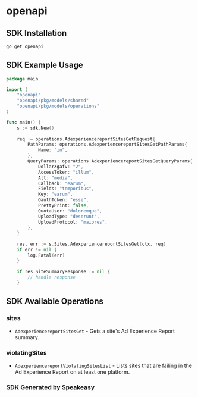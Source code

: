 # openapi

<!-- Start SDK Installation -->
## SDK Installation

```bash
go get openapi
```
<!-- End SDK Installation -->

## SDK Example Usage
<!-- Start SDK Example Usage -->
```go
package main

import (
    "openapi"
    "openapi/pkg/models/shared"
    "openapi/pkg/models/operations"
)

func main() {
    s := sdk.New()
    
    req := operations.AdexperiencereportSitesGetRequest{
        PathParams: operations.AdexperiencereportSitesGetPathParams{
            Name: "in",
        },
        QueryParams: operations.AdexperiencereportSitesGetQueryParams{
            DollarXgafv: "2",
            AccessToken: "illum",
            Alt: "media",
            Callback: "earum",
            Fields: "temporibus",
            Key: "earum",
            OauthToken: "esse",
            PrettyPrint: false,
            QuotaUser: "doloremque",
            UploadType: "deserunt",
            UploadProtocol: "maiores",
        },
    }
    
    res, err := s.Sites.AdexperiencereportSitesGet(ctx, req)
    if err != nil {
        log.Fatal(err)
    }

    if res.SiteSummaryResponse != nil {
        // handle response
    }
```
<!-- End SDK Example Usage -->

<!-- Start SDK Available Operations -->
## SDK Available Operations

### sites

* `AdexperiencereportSitesGet` - Gets a site's Ad Experience Report summary.

### violatingSites

* `AdexperiencereportViolatingSitesList` - Lists sites that are failing in the Ad Experience Report on at least one platform.

<!-- End SDK Available Operations -->

### SDK Generated by [Speakeasy](https://docs.speakeasyapi.dev/docs/using-speakeasy/client-sdks)
